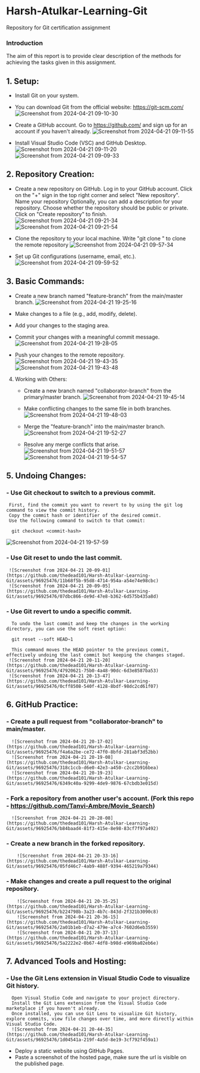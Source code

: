 # Harsh-Atulkar-Learning-Git
Repository for Git certification assignment

### Introduction
The aim of this report is to provide clear description of the methods for achieving the tasks given in this assignment.

## 1. Setup:
   - Install Git on your system.
   - You can download Git from the official website: https://git-scm.com/
     ![Screenshot from 2024-04-21 09-10-30](https://github.com/thedead101/Harsh-Atulkar-Learning-Git/assets/96925476/9b6dfd58-c1e7-4958-b082-8e1adbb6f8b5)

   - Create a GitHub account.
     Go to https://github.com/ and sign up for an account if you haven't already.
     ![Screenshot from 2024-04-21 09-11-55](https://github.com/thedead101/Harsh-Atulkar-Learning-Git/assets/96925476/f7cd688c-92a2-4fc7-bd9d-8debdd26c0de)

   - Install Visual Studio Code (VSC) and GitHub Desktop.
![Screenshot from 2024-04-21 09-11-20](https://github.com/thedead101/Harsh-Atulkar-Learning-Git/assets/96925476/5da557ed-d356-4627-9a38-6d246f662fa9)
![Screenshot from 2024-04-21 09-09-33](https://github.com/thedead101/Harsh-Atulkar-Learning-Git/assets/96925476/9f51adb9-150a-4ebd-ba9f-141c62ed8d23)


## 2. Repository Creation:
   - Create a new repository on GitHub.
    Log in to your GitHub account.
    Click on the "+" sign in the top right corner and select "New repository".
    Name your repository 
    Optionally, you can add a description for your repository.
    Choose whether the repository should be public or private.
    Click on "Create repository" to finish.
     ![Screenshot from 2024-04-21 09-21-34](https://github.com/thedead101/Harsh-Atulkar-Learning-Git/assets/96925476/87dceb1e-e97a-4b29-aa19-eee947b9a94e)
     ![Screenshot from 2024-04-21 09-21-54](https://github.com/thedead101/Harsh-Atulkar-Learning-Git/assets/96925476/2395231c-e650-4ced-ae93-a0ed40a3f273)


   - Clone the repository to your local machine.
     Write "git clone <repo url>" to clone the remote repository
     ![Screenshot from 2024-04-21 09-57-34](https://github.com/thedead101/Harsh-Atulkar-Learning-Git/assets/96925476/c8b21771-7a74-4dcb-a0ca-338f880fbdca)


   - Set up Git configurations (username, email, etc.).
     ![Screenshot from 2024-04-21 09-59-52](https://github.com/thedead101/Harsh-Atulkar-Learning-Git/assets/96925476/d0046a38-13fd-4886-879e-d1adc19626fd)


## 3. Basic Commands:
   - Create a new branch named "feature-branch" from the main/master branch.
     ![Screenshot from 2024-04-21 19-25-16](https://github.com/thedead101/Harsh-Atulkar-Learning-Git/assets/96925476/4f65b7c6-7b9a-4f8c-96dc-e5f295765842)


   - Make changes to a file (e.g., add, modify, delete).
   - Add your changes to the staging area.
   - Commit your changes with a meaningful commit message.
     ![Screenshot from 2024-04-21 19-28-05](https://github.com/thedead101/Harsh-Atulkar-Learning-Git/assets/96925476/f2f539e1-a581-4736-81da-596baa8f91b1)

   - Push your changes to the remote repository.
     ![Screenshot from 2024-04-21 19-43-35](https://github.com/thedead101/Harsh-Atulkar-Learning-Git/assets/96925476/caaca6b9-7f61-4f76-95d0-be9abfea2bbd)
     ![Screenshot from 2024-04-21 19-43-48](https://github.com/thedead101/Harsh-Atulkar-Learning-Git/assets/96925476/587722f2-6a4e-4915-9f26-5e634a82e2e5)



4. Working with Others:
   - Create a new branch named "collaborator-branch" from the primary/master branch.
     ![Screenshot from 2024-04-21 19-45-14](https://github.com/thedead101/Harsh-Atulkar-Learning-Git/assets/96925476/529b5346-a375-46fc-a6af-19c804c88b17)

   - Make conflicting changes to the same file in both branches.
     ![Screenshot from 2024-04-21 19-48-03](https://github.com/thedead101/Harsh-Atulkar-Learning-Git/assets/96925476/4d3552e7-89db-4ab0-bf2e-b6de6f1b2831)

   - Merge the "feature-branch" into the main/master branch.
     ![Screenshot from 2024-04-21 19-52-27](https://github.com/thedead101/Harsh-Atulkar-Learning-Git/assets/96925476/5895bb36-da34-4094-a6f8-c44914647f7f)

   - Resolve any merge conflicts that arise.
     ![Screenshot from 2024-04-21 19-51-57](https://github.com/thedead101/Harsh-Atulkar-Learning-Git/assets/96925476/e63fc236-45d3-445c-b0f2-5249426d1198)
     ![Screenshot from 2024-04-21 19-54-57](https://github.com/thedead101/Harsh-Atulkar-Learning-Git/assets/96925476/323bc89b-7ed0-4672-a903-5cd7c2ba75f4)


## 5. Undoing Changes:
   ### - Use Git checkout to switch to a previous commit.
     First, find the commit you want to revert to by using the git log command to view the commit history.
     Copy the commit hash or identifier of the desired commit.
     Use the following command to switch to that commit:

      git checkout <commit-hash>
   ![Screenshot from 2024-04-21 19-57-59](https://github.com/thedead101/Harsh-Atulkar-Learning-Git/assets/96925476/3796db85-52d3-428e-837b-c6d950b9ac04)


 ###  - Use Git reset to undo the last commit.
     ![Screenshot from 2024-04-21 20-09-01](https://github.com/thedead101/Harsh-Atulkar-Learning-Git/assets/96925476/11b68f5b-95d8-4714-954a-a54e74e98cbc)
     ![Screenshot from 2024-04-21 20-09-05](https://github.com/thedead101/Harsh-Atulkar-Learning-Git/assets/96925476/07dbc866-de9d-47e8-b362-6d575b435a8d)

   
  ### - Use Git revert to undo a specific commit.
      To undo the last commit and keep the changes in the working directory, you can use the soft reset option:

      git reset --soft HEAD~1

      This command moves the HEAD pointer to the previous commit, effectively undoing the last commit but keeping the changes staged.
     ![Screenshot from 2024-04-21 20-11-20](https://github.com/thedead101/Harsh-Atulkar-Learning-Git/assets/96925476/47920621-75b0-4a48-90dc-6d3e8587ba53)
     ![Screenshot from 2024-04-21 20-13-47](https://github.com/thedead101/Harsh-Atulkar-Learning-Git/assets/96925476/0cff8508-540f-4128-8bdf-98dc2cd61f07)


## 6. GitHub Practice:
   ### - Create a pull request from "collaborator-branch" to main/master.
      ![Screenshot from 2024-04-21 20-17-02](https://github.com/thedead101/Harsh-Atulkar-Learning-Git/assets/96925476/f4a6a2be-ce72-47f0-8bfd-281abf3d52bb)
      ![Screenshot from 2024-04-21 20-19-08](https://github.com/thedead101/Harsh-Atulkar-Learning-Git/assets/96925476/318c1ccb-d6e0-42e3-a450-c2cc2b916bea)
      ![Screenshot from 2024-04-21 20-19-23](https://github.com/thedead101/Harsh-Atulkar-Learning-Git/assets/96925476/6349c40a-9299-4de9-9876-67cbdb3e015d)


   ### - Fork a repository from another user's account. (Fork this repo - https://github.com/Tanvi-Ambre/Movie_Search)
      ![Screenshot from 2024-04-21 20-28-08](https://github.com/thedead101/Harsh-Atulkar-Learning-Git/assets/96925476/b84baad4-81f3-415e-8e98-83cf7f97a492)
      

   ### - Create a new branch in the forked repository.
        ![Screenshot from 2024-04-21 20-33-16](https://github.com/thedead101/Harsh-Atulkar-Learning-Git/assets/96925476/05fd46c7-4ab9-488f-9394-465219a79344)
        

   ### - Make changes and create a pull request to the original repository.
        ![Screenshot from 2024-04-21 20-35-25](https://github.com/thedead101/Harsh-Atulkar-Learning-Git/assets/96925476/b224798b-3a23-4b7c-843d-2f321b3090c8)
        ![Screenshot from 2024-04-21 20-36-15](https://github.com/thedead101/Harsh-Atulkar-Learning-Git/assets/96925476/2a01b1eb-d7a2-479e-a7c4-7602d6eb3559)
        ![Screenshot from 2024-04-21 20-37-13](https://github.com/thedead101/Harsh-Atulkar-Learning-Git/assets/96925476/5a2222e2-0b67-4df8-b98d-e969ba02eb6e)


## 7. Advanced Tools and Hosting:
   ### - Use the Git Lens extension in Visual Studio Code to visualize Git history.
      Open Visual Studio Code and navigate to your project directory.
      Install the Git Lens extension from the Visual Studio Code marketplace if you haven't already.
      Once installed, you can use Git Lens to visualize Git history, explore commits, view file changes over time, and more directly within Visual Studio Code.
      ![Screenshot from 2024-04-21 20-44-35](https://github.com/thedead101/Harsh-Atulkar-Learning-Git/assets/96925476/1d04541a-219f-4a5d-8e19-3cf792f459a1)

   - Deploy a static website using GitHub Pages. 
   - Paste a screenshot of the hosted page, make sure the url is visible on the published page.
